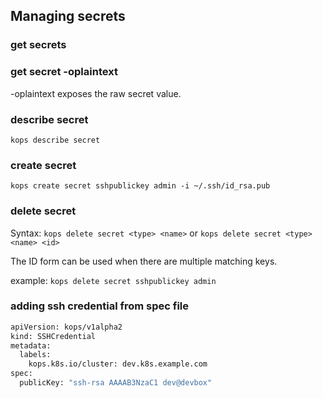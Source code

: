 ## Managing secrets

### get secrets

### get secret <name> -oplaintext

-oplaintext exposes the raw secret value.

### describe secret

`kops describe secret`

### create secret 

`kops create secret sshpublickey admin -i ~/.ssh/id_rsa.pub`

### delete secret

Syntax: `kops delete secret <type> <name>`
or `kops delete secret <type> <name> <id>`

The ID form can be used when there are multiple matching keys.

example:
`kops delete secret sshpublickey admin`


### adding ssh credential from spec file
```bash
apiVersion: kops/v1alpha2
kind: SSHCredential
metadata:
  labels:
    kops.k8s.io/cluster: dev.k8s.example.com
spec:
  publicKey: "ssh-rsa AAAAB3NzaC1 dev@devbox"
```
